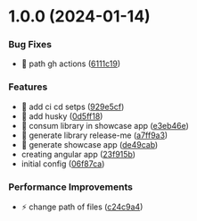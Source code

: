 # 1.0.0 (2024-01-14)


### Bug Fixes

* 🐛 path gh actions ([6111c19](https://github.com/leandrodevall/ng-library/commit/6111c191713bc5f4c916a23ad1f12c6259a0641f))


### Features

* 🎸 add ci cd setps ([929e5cf](https://github.com/leandrodevall/ng-library/commit/929e5cf56277d8925cacf0a1638765c57cee9e33))
* 🎸 add husky ([0d5ff18](https://github.com/leandrodevall/ng-library/commit/0d5ff1895fc2116e25381e6a710e514265db90f1))
* 🎸 consum library in showcase app ([e3eb46e](https://github.com/leandrodevall/ng-library/commit/e3eb46e5c7150fe99b43167d3872980ef2e59b3c))
* 🎸 generate library release-me ([a7ff9a3](https://github.com/leandrodevall/ng-library/commit/a7ff9a3926d267abec09bffd1c28c5c05773b8d2))
* 🎸 generate showcase app ([de49cab](https://github.com/leandrodevall/ng-library/commit/de49cabf263fae4da32e020e2abd7c7d45e51c03))
* creating angular app ([23f915b](https://github.com/leandrodevall/ng-library/commit/23f915b75217a737a4021530cbfcf1d24aef7fe1))
* initial config ([06f87ca](https://github.com/leandrodevall/ng-library/commit/06f87ca81fa127e9b6e6ee4a545a7b5cc9bc02a2))


### Performance Improvements

* ⚡️ change path of files ([c24c9a4](https://github.com/leandrodevall/ng-library/commit/c24c9a421423a459da94aefceb60d2e670e1f9a5))
